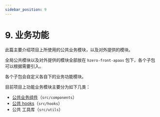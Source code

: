 ```yaml
---
sidebar_position: 9
---
```


# 9. 业务功能

此篇主要介绍项目上所使用的公共业务模块，以及对外提供的模块。  

全局公共模块以及对外提供的模块全部放在 `hzero-front-apaas` 包下，各个子包可以根据需要引入。  

各个子包会自定义各自下的业务功能模块。

目前项目上功能业务模块主要分为如下几类：

- [公共业务组件](./business/9.1.components)（`src/components`）
- [公共 hooks](./business/9.2.hooks)（`src/hooks`）
- 公共 工具库（`src/utils`）
